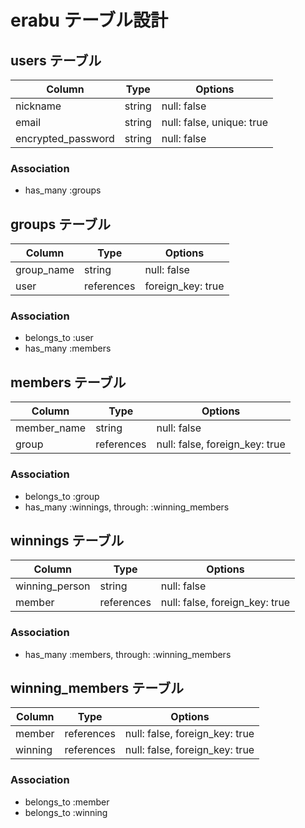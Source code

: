 # erabu テーブル設計

## users テーブル

| Column             | Type       | Options                   |
| ------------------ | ---------- | ------------------------- |
| nickname           | string     | null: false               |
| email              | string     | null: false, unique: true |
| encrypted_password | string     | null: false               |

### Association

- has_many :groups

## groups テーブル

| Column     | Type       | Options           |
| ---------- | ---------- | ------------------|
| group_name | string     | null: false       |
| user       | references | foreign_key: true |

### Association

- belongs_to :user
- has_many :members

## members テーブル

| Column      | Type       | Options                        |
| ------------| ---------- | -------------------------------|
| member_name | string     | null: false                    |
| group       | references | null: false, foreign_key: true |

### Association

- belongs_to :group
- has_many :winnings, through: :winning_members

## winnings テーブル

| Column         | Type       | Options                        |
| ---------------| ---------- | ------------------------------ |
| winning_person | string     | null: false                    |
| member         | references | null: false, foreign_key: true |

### Association

- has_many :members, through: :winning_members

## winning_members テーブル

| Column  | Type       | Options                        |
| ------- | ---------- | ------------------------------ |
| member  | references | null: false, foreign_key: true |
| winning | references | null: false, foreign_key: true |

### Association

- belongs_to :member
- belongs_to :winning
